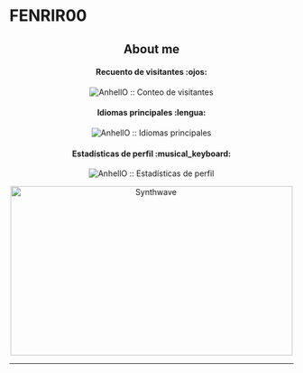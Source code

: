 
# FENRIR00

<h2 align="center">About me</h2>















	

		

	





















	













  





  



















  







  







  

























<h4 align="center">Recuento de visitantes :ojos:</h4>

<p align="center"><img src="https://profile-counter.glitch.me/{AnhellO}/count.svg" alt="AnhellO :: Conteo de visitantes" /></p>

<h4 align="center">Idiomas principales :lengua:</h4>

<p align="center"><img src="https://github-readme-stats.vercel.app/api/top-langs/?username=AnhellO&langs_count=10&theme=tokyonight&layout=compact" alt="AnhellO :: Idiomas principales" /></p>

<h4 align="center">Estadísticas de perfil :musical_keyboard:</h4>

<p align="center"><img src="https://github-readme-stats.vercel.app/api?username=AnhellO&show_icons=true&theme=synthwave" alt="AnhellO :: Estadísticas de perfil" /></ p>

<p align="center"><img src="https://thumbs.gfycat.com/GoodnaturedFondGaur-size_restricted.gif" alt="Synthwave" height="300" width="500"></p>

---


<!--
**Fenrir-00/Fenrir-00** is a ✨ _special_ ✨ repository because its `README.md` (this file) appears on your GitHub profile.

Here are some ideas to get you started:

- 🔭 I’m currently working on ...
- 🌱 I’m currently learning ...
- 👯 I’m looking to collaborate on ...
- 🤔 I’m looking for help with ...
- 💬 Pregúntame sobre...
- 📫 Cómo contactarme: ...
- 😄 Pronouns: ...
- ⚡ Fun fact: ...
-->
